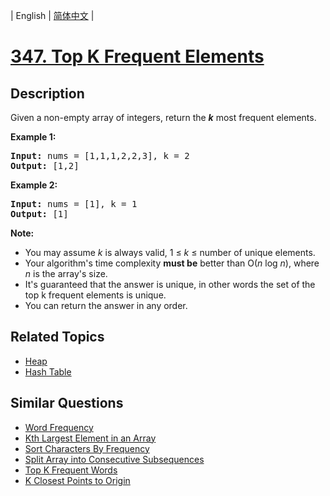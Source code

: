 
| English | [简体中文](README.md) |

# [347. Top K Frequent Elements](https://leetcode-cn.com/problems/top-k-frequent-elements/)

## Description

<p>Given a non-empty array of integers, return the <b><i>k</i></b> most frequent elements.</p>

<p><strong>Example 1:</strong></p>

<pre>
<strong>Input: </strong>nums = <span id="example-input-1-1">[1,1,1,2,2,3]</span>, k = <span id="example-input-1-2">2</span>
<strong>Output: </strong><span id="example-output-1">[1,2]</span>
</pre>

<div>
<p><strong>Example 2:</strong></p>

<pre>
<strong>Input: </strong>nums = <span id="example-input-2-1">[1]</span>, k = <span id="example-input-2-2">1</span>
<strong>Output: </strong><span id="example-output-2">[1]</span></pre>
</div>

<p><b>Note: </b></p>

<ul>
	<li>You may assume <i>k</i> is always valid, 1 &le; <i>k</i> &le; number of unique elements.</li>
	<li>Your algorithm&#39;s time complexity <b>must be</b> better than O(<i>n</i> log <i>n</i>), where <i>n</i> is the array&#39;s size.</li>
	<li>It&#39;s guaranteed that the answer is unique, in other words the set of the top k frequent elements is unique.</li>
	<li>You can return the answer in any order.</li>
</ul>


## Related Topics

- [Heap](https://leetcode-cn.com/tag/heap)
- [Hash Table](https://leetcode-cn.com/tag/hash-table)

## Similar Questions

- [Word Frequency](../word-frequency/README_EN.md)
- [Kth Largest Element in an Array](../kth-largest-element-in-an-array/README_EN.md)
- [Sort Characters By Frequency](../sort-characters-by-frequency/README_EN.md)
- [Split Array into Consecutive Subsequences](../split-array-into-consecutive-subsequences/README_EN.md)
- [Top K Frequent Words](../top-k-frequent-words/README_EN.md)
- [K Closest Points to Origin](../k-closest-points-to-origin/README_EN.md)
